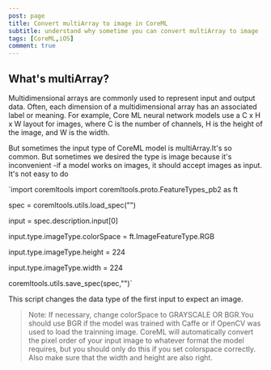 ```yaml
---
post: page
title: Convert multiArray to image in CoreML
subtitle: understand why sometime you can convert multiArray to image
tags: [CoreML,iOS]
comment: true 
---
```


## What's multiArray?
Multidimensional arrays are commonly used to represent input and output data. Often, each dimension of a multidimensional array has an associated label or meaning. For example, Core ML neural network models use a C x H x W layout for images, where C is the number of channels, H is the height of the image, and W is the width.

But sometimes the input type of CoreML model is multiArray.It's so common. But sometimes we desired the type is image because it's inconvenient -if a model works on images, it should accept images as input.
It's not easy to do

`import coremltools
  import coremltools.proto.FeatureTypes_pb2 as ft

  spec = coremltools.utils.load_spec("")

  input = spec.description.input[0]

  input.type.imageType.colorSpace = ft.ImageFeatureType.RGB

  input.type.imageType.height = 224

  input.type.imageType.width = 224

  coremltools.utils.save_spec(spec,"")`
  
  This script changes the data type of the first input to expect an image.
  >Note: If necessary, change colorSpace to GRAYSCALE OR BGR.You should use BGR if the model was trained with Caffe or if 
  OpenCV was used to load the trainning image. CoreML will automatically convert the pixel order of your input image to whatever
  format the model requires, but you should only do this if you set colorspace correctly.
  Also make sure that the width and height are also right.
